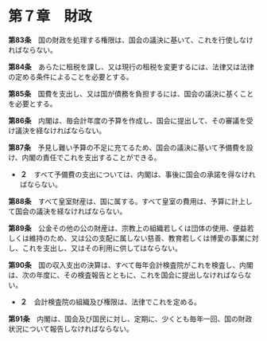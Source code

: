 第７章　財政
============


__第83条__　国の財政を処理する権限は、国会の議決に基いて、これを行使しなければならない。


__第84条__　あらたに租税を課し、又は現行の租税を変更するには、法律又は法律の定める条件によることを必要とする。


__第85条__　国費を支出し、又は国が債務を負担するには、国会の議決に基くことを必要とする。


__第86条__　内閣は、毎会計年度の予算を作成し、国会に提出して、その審議を受け議決を経なければならない。


__第87条__　予見し難い予算の不足に充てるため、国会の議決に基いて予備費を設け、内閣の責任でこれを支出することができる。

* __２__　すべて予備費の支出については、内閣は、事後に国会の承諾を得なければならない。

__第88条__　すべて皇室財産は、国に属する。すべて皇室の費用は、予算に計上して国会の議決を経なければならない。


__第89条__　公金その他の公の財産は、宗教上の組織若しくは団体の使用、便益若しくは維持のため、又は公の支配に属しない慈善、教育若しくは博愛の事業に対し、これを支出し、又はその利用に供してはならない。


__第90条__　国の収入支出の決算は、すべて毎年会計検査院がこれを検査し、内閣は、次の年度に、その検査報告とともに、これを国会に提出しなければならない。

* __２__　会計検査院の組織及び権限は、法律でこれを定める。


__第91条__　内閣は、国会及び国民に対し、定期に、少くとも毎年一回、国の財政状況について報告しなければならない。
